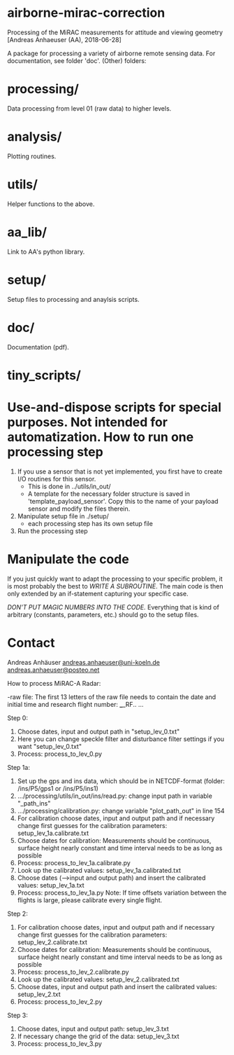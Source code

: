 # airborne-mirac-correction
Processing of the MiRAC measurements for attitude and viewing geometry
[Andreas Anhaeuser (AA), 2018-06-28]

 
A package for processing a variety of airborne remote sensing data. For
documentation, see folder 'doc'.  (Other) folders:


processing/
===========
Data processing from level 01 (raw data) to higher levels.


analysis/
=========
Plotting routines.


utils/
======
Helper functions to the above.


aa_lib/
=======
Link to AA's python library.


setup/
======
Setup files to processing and anaylsis scripts.


doc/
====
Documentation (pdf).


tiny_scripts/
=============
Use-and-dispose scripts for special purposes. Not intended for automatization.
How to run one processing step
==============================

1) If you use a sensor that is not yet implemented, you first have to create
   I/O routines for this sensor.
   - This is done in ../utils/in_out/
   - A template for the necessary folder structure is saved in
     'template_payload_sensor'. Copy this to the name of your payload sensor
     and modify the files therein.
2) Manipulate setup file in ./setup/
   - each processing step has its own setup file
3) Run the processing step



Manipulate the code
===================
If you just quickly want to adapt the processing to your specific problem, it
is most probably the best to *WRITE A SUBROUTINE*. The main code is then only
extended by an if-statement capturing your specific case.

*DON'T PUT MAGIC NUMBERS INTO THE CODE.* Everything that is kind of arbitrary
(constants, parameters, etc.) should go to the setup files.


Contact
=======
Andreas Anhäuser
<andreas.anhaeuser@uni-koeln.de>
<andreas.anhaeuser@posteo.net>

How to process MiRAC-A Radar:

-raw file: The first 13 letters of the raw file needs to contain the date and initial time and research flight number: ******_******_RF.. ...

Step 0:
1. Choose dates, input and output path in "setup_lev_0.txt"  
2. Here you can change speckle filter and disturbance filter settings if you want "setup_lev_0.txt" 
3. Process: process_to_lev_0.py

Step 1a:
1. Set up the gps and ins data, which should be in NETCDF-format (folder: /ins/P5/gps1 or /ins/P5/ins1)
2. .../processing/utils/in_out/ins/read.py: change input path in variable "_path_ins"
3. .../processing/calibration.py: change variable "plot_path_out" in line 154
3. For calibration choose dates, input and output path and if necessary change first guesses for the calibration parameters: setup_lev_1a.calibrate.txt
4. Choose dates for calibration: Measurements should be continuous, surface height nearly constant and time interval needs to be as long as possible
5. Process: process_to_lev_1a.calibrate.py
6. Look up the calibrated values: setup_lev_1a.calibrated.txt
7. Choose dates (-->input and output path) and insert the calibrated values: setup_lev_1a.txt 
8. Process: process_to_lev_1a.py
Note: If time offsets variation between the flights is large, please calibrate every single flight.

Step 2:
1. For calibration choose dates, input and output path and if necessary change first guesses for the calibration parameters: setup_lev_2.calibrate.txt
2. Choose dates for calibration: Measurements should be continuous, surface height nearly constant and time interval needs to be as long as possible
3. Process: process_to_lev_2.calibrate.py 
4. Look up the calibrated values: setup_lev_2.calibrated.txt
5. Choose dates, input and output path and insert the calibrated values: setup_lev_2.txt
6. Process: process_to_lev_2.py

Step 3: 
1. Choose dates, input and output path: setup_lev_3.txt
2. If necessary change the grid of the data: setup_lev_3.txt
3. Process: process_to_lev_3.py
